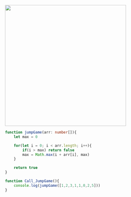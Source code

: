 <img src="https://github.com/user-attachments/assets/321cc4c4-6c26-4c03-88f0-840686b8bdb5" width=400 >


```ts
function jumpGame(arr: number[]){
    let max = 0

    for(let i = 0; i < arr.length; i++){
        if(i > max) return false
        max = Math.max(i + arr[i], max)
    }

    return true
}

function Call_JumpGame(){
    console.log(jumpGame([1,2,3,1,1,0,2,5]))
}

```
